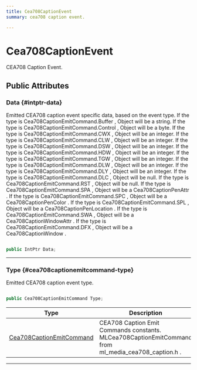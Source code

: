 ```yaml
---
title: Cea708CaptionEvent
summary: cea708 caption event. 

---
```


# Cea708CaptionEvent




CEA708 Caption Event.   





## Public Attributes

### Data {#intptr-data}

Emitted CEA708 caption event specific data, based on the event type. If the type is  Cea708CaptionEmitCommand.Buffer , Object will be a string. If the type is  Cea708CaptionEmitCommand.Control , Object will be a byte. If the type is  Cea708CaptionEmitCommand.CWX , Object will be an integer. If the type is  Cea708CaptionEmitCommand.CLW , Object will be an integer. If the type is  Cea708CaptionEmitCommand.DSW , Object will be an integer. If the type is  Cea708CaptionEmitCommand.HDW , Object will be an integer. If the type is  Cea708CaptionEmitCommand.TGW , Object will be an integer. If the type is  Cea708CaptionEmitCommand.DLW , Object will be an integer. If the type is  Cea708CaptionEmitCommand.DLY , Object will be an integer. If the type is  Cea708CaptionEmitCommand.DLC , Object will be null. If the type is  Cea708CaptionEmitCommand.RST , Object will be null. If the type is  Cea708CaptionEmitCommand.SPA , Object will be a  Cea708CaptionPenAttr . If the type is  Cea708CaptionEmitCommand.SPC , Object will be a  Cea708CaptionPenColor . If the type is  Cea708CaptionEmitCommand.SPL , Object will be a  Cea708CaptionPenLocation . If the type is  Cea708CaptionEmitCommand.SWA , Object will be a  Cea708CaptionWindowAttr . If the type is  Cea708CaptionEmitCommand.DFX , Object will be a  Cea708CaptionWindow . 

```csharp

public IntPtr Data;

```






-----------

### Type {#cea708captionemitcommand-type}

Emitted CEA708 caption event type. 

```csharp

public Cea708CaptionEmitCommand Type;

```

| Type | Description  | 
|--|--|
| [Cea708CaptionEmitCommand](/unity-api/api/UnityEngine.XR.MagicLeap/MLMedia/ParserCEA708/UnityEngine.XR.MagicLeap.MLMedia.ParserCEA708.md#int-cea708captionemitcommand) | CEA708 Caption Emit Commands constants.  MLCea708CaptionEmitCommand  from  ml&#95;media&#95;cea708&#95;caption.h .  |





-----------

